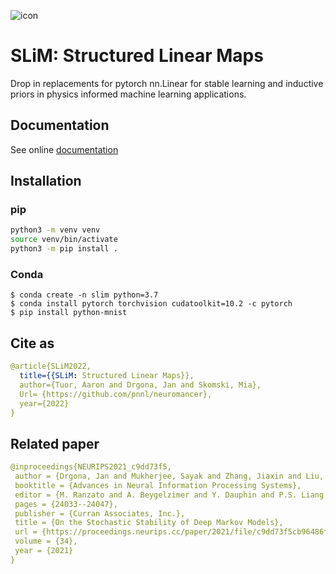![icon](docs/_static/slim.png)

# SLiM: Structured Linear Maps

Drop in replacements for pytorch nn.Linear for stable learning and inductive priors 
in physics informed machine learning applications.

## Documentation
See online [documentation](https://pnnl.github.io/slim/)

## Installation

### pip
``` bash
python3 -m venv venv
source venv/bin/activate
python3 -m pip install .
```

### Conda
```console
$ conda create -n slim python=3.7
$ conda install pytorch torchvision cudatoolkit=10.2 -c pytorch
$ pip install python-mnist
```

## Cite as

```yaml
@article{SLiM2022,
  title={{SLiM: Structured Linear Maps}},
  author={Tuor, Aaron and Drgona, Jan and Skomski, Mia},
  Url= {https://github.com/pnnl/neuromancer}, 
  year={2022}
}
```

## Related paper
```yaml
@inproceedings{NEURIPS2021_c9dd73f5,
 author = {Drgona, Jan and Mukherjee, Sayak and Zhang, Jiaxin and Liu, Frank and Halappanavar, Mahantesh},
 booktitle = {Advances in Neural Information Processing Systems},
 editor = {M. Ranzato and A. Beygelzimer and Y. Dauphin and P.S. Liang and J. Wortman Vaughan},
 pages = {24033--24047},
 publisher = {Curran Associates, Inc.},
 title = {On the Stochastic Stability of Deep Markov Models},
 url = {https://proceedings.neurips.cc/paper/2021/file/c9dd73f5cb96486f5e1e0680e841a550-Paper.pdf},
 volume = {34},
 year = {2021}
}
```